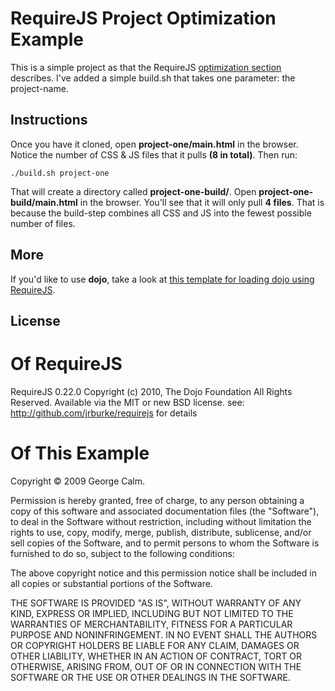 RequireJS Project Optimization Example
======================================

This is a simple project as that the RequireJS [optimization section](http://requirejs.org/docs/optimization.html) describes. I've added a simple build.sh that takes one parameter: the project-name. 


## Instructions

Once you have it cloned, open **project-one/main.html** in the browser. Notice the number of CSS & JS files that it pulls **(8 in total)**. Then run: 

    ./build.sh project-one 

That will create a directory called **project-one-build/**. Open **project-one-build/main.html** in the browser. You'll see that it will only pull **4 files**. That is because the build-step combines all CSS and JS into the fewest possible number of files.


## More

If you'd like to use **dojo**, take a look at [this template for loading dojo using RequireJS](https://github.com/neonstalwart/dojo-requirejs-template).


## License

# Of RequireJS 

RequireJS 0.22.0 Copyright (c) 2010, The Dojo Foundation All Rights Reserved.
Available via the MIT or new BSD license.
see: http://github.com/jrburke/requirejs for details


# Of This Example

Copyright &copy; 2009 George Calm.

Permission is hereby granted, free of charge, to any person obtaining a copy of this software and associated documentation files (the "Software"), to deal in the Software without restriction, including without limitation the rights to use, copy, modify, merge, publish, distribute, sublicense, and/or sell copies of the Software, and to permit persons to whom the Software is furnished to do so, subject to the following conditions:

The above copyright notice and this permission notice shall be included in all copies or substantial portions of the Software.

THE SOFTWARE IS PROVIDED "AS IS", WITHOUT WARRANTY OF ANY KIND, EXPRESS OR IMPLIED, INCLUDING BUT NOT LIMITED TO THE WARRANTIES OF MERCHANTABILITY, FITNESS FOR A PARTICULAR PURPOSE AND NONINFRINGEMENT. IN NO EVENT SHALL THE AUTHORS OR COPYRIGHT HOLDERS BE LIABLE FOR ANY CLAIM, DAMAGES OR OTHER LIABILITY, WHETHER IN AN ACTION OF CONTRACT, TORT OR OTHERWISE, ARISING FROM, OUT OF OR IN CONNECTION WITH THE SOFTWARE OR THE USE OR OTHER DEALINGS IN THE SOFTWARE.


